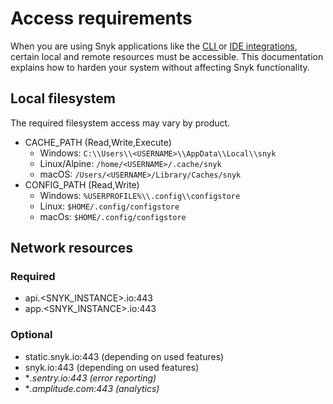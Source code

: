 # Access requirements

When you are using Snyk applications like the [CLI ](../getting-started-with-the-snyk-cli.md)or [IDE integrations](../../integrate-with-snyk/ide-tools/), certain local and remote resources must be accessible. This documentation explains how to harden your system without affecting Snyk functionality.

## Local filesystem

The required filesystem access may vary by product.

* CACHE\_PATH (Read,Write,Execute)
  * Windows: `C:\\Users\\<USERNAME>\\AppData\\Local\\snyk`
  * Linux/Alpine: `/home/<USERNAME>/.cache/snyk`
  * macOS: `/Users/<USERNAME>/Library/Caches/snyk`
* CONFIG\_PATH (Read,Write)
  * Windows: `%USERPROFILE%\\.config\\configstore`
  * Linux: `$HOME/.config/configstore`
  * macOs: `$HOME/.config/configstore`

## Network resources

### Required

* api.\<SNYK\_INSTANCE>.io:443
* app.\<SNYK\_INSTANCE>.io:443

### Optional

* static.snyk.io:443 (depending on used features)
* snyk.io:443 (depending on used features)
* \*_.sentry.io:443 (error reporting)_
* \*_.amplitude.com:443 (analytics)_

